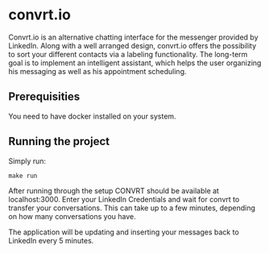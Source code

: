 # convrt.io

Convrt.io is an alternative chatting interface for the messenger provided by LinkedIn. Along with a well arranged design, convrt.io offers the possibility to sort your different contacts via a labeling functionality. The long-term goal is to implement an intelligent assistant, which helps the user organizing his messaging as well as his appointment scheduling.

## Prerequisities

You need to have docker installed on your system.

## Running the project

Simply run:

`make run`

After running through the setup CONVRT should be available at localhost:3000. Enter your LinkedIn Credentials and wait for convrt
to transfer your conversations. This can take up to a few minutes, depending on how many conversations you have.

The application will be updating and inserting your messages back to LinkedIn every 5 minutes.
